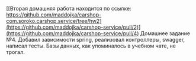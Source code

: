 [[Вторая домашняя работа находится по ссылке: https://github.com/maddojka/carshop-com.soroko.carshop.service/tree/hw2](https://github.com/maddojka/carshop-service/pull/2)](https://github.com/maddojka/carshop-service/pull/4)
Домашнее задание №4.
Добавил зависимости spring, реализовал контроллеры, swagger, написал тесты. Базы данных, как упоминалось в учебном чате, не трогал.

